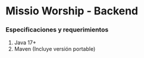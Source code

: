 # Missio Worship - Backend

### Especificaciones y requerimientos

1. Java 17+
2. Maven (Incluye versión portable)